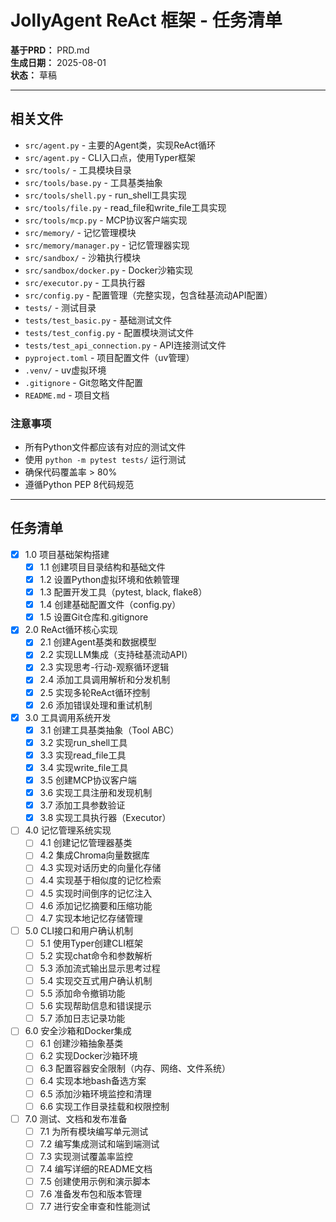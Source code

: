 # JollyAgent ReAct 框架 - 任务清单

**基于PRD：** PRD.md  
**生成日期：** 2025-08-01  
**状态：** 草稿

---

## 相关文件

- `src/agent.py` - 主要的Agent类，实现ReAct循环
- `src/agent.py` - CLI入口点，使用Typer框架
- `src/tools/` - 工具模块目录
- `src/tools/base.py` - 工具基类抽象
- `src/tools/shell.py` - run_shell工具实现
- `src/tools/file.py` - read_file和write_file工具实现
- `src/tools/mcp.py` - MCP协议客户端实现
- `src/memory/` - 记忆管理模块
- `src/memory/manager.py` - 记忆管理器实现
- `src/sandbox/` - 沙箱执行模块
- `src/sandbox/docker.py` - Docker沙箱实现
- `src/executor.py` - 工具执行器
- `src/config.py` - 配置管理（完整实现，包含硅基流动API配置）
- `tests/` - 测试目录
- `tests/test_basic.py` - 基础测试文件
- `tests/test_config.py` - 配置模块测试文件
- `tests/test_api_connection.py` - API连接测试文件
- `pyproject.toml` - 项目配置文件（uv管理）
- `.venv/` - uv虚拟环境
- `.gitignore` - Git忽略文件配置
- `README.md` - 项目文档

### 注意事项

- 所有Python文件都应该有对应的测试文件
- 使用 `python -m pytest tests/` 运行测试
- 确保代码覆盖率 > 80%
- 遵循Python PEP 8代码规范

---

## 任务清单

- [x] 1.0 项目基础架构搭建
  - [x] 1.1 创建项目目录结构和基础文件
  - [x] 1.2 设置Python虚拟环境和依赖管理
  - [x] 1.3 配置开发工具（pytest, black, flake8）
  - [x] 1.4 创建基础配置文件（config.py）
  - [x] 1.5 设置Git仓库和.gitignore

- [x] 2.0 ReAct循环核心实现
  - [x] 2.1 创建Agent基类和数据模型
  - [x] 2.2 实现LLM集成（支持硅基流动API）
  - [x] 2.3 实现思考-行动-观察循环逻辑
  - [x] 2.4 添加工具调用解析和分发机制
  - [x] 2.5 实现多轮ReAct循环控制
  - [x] 2.6 添加错误处理和重试机制

- [x] 3.0 工具调用系统开发
  - [x] 3.1 创建工具基类抽象（Tool ABC）
  - [x] 3.2 实现run_shell工具
  - [x] 3.3 实现read_file工具
  - [x] 3.4 实现write_file工具
  - [x] 3.5 创建MCP协议客户端
  - [x] 3.6 实现工具注册和发现机制
  - [x] 3.7 添加工具参数验证
  - [x] 3.8 实现工具执行器（Executor）

- [ ] 4.0 记忆管理系统实现
  - [ ] 4.1 创建记忆管理器基类
  - [ ] 4.2 集成Chroma向量数据库
  - [ ] 4.3 实现对话历史的向量化存储
  - [ ] 4.4 实现基于相似度的记忆检索
  - [ ] 4.5 实现时间倒序的记忆注入
  - [ ] 4.6 添加记忆摘要和压缩功能
  - [ ] 4.7 实现本地记忆存储管理

- [ ] 5.0 CLI接口和用户确认机制
  - [ ] 5.1 使用Typer创建CLI框架
  - [ ] 5.2 实现chat命令和参数解析
  - [ ] 5.3 添加流式输出显示思考过程
  - [ ] 5.4 实现交互式用户确认机制
  - [ ] 5.5 添加命令撤销功能
  - [ ] 5.6 实现帮助信息和错误提示
  - [ ] 5.7 添加日志记录功能

- [ ] 6.0 安全沙箱和Docker集成
  - [ ] 6.1 创建沙箱抽象基类
  - [ ] 6.2 实现Docker沙箱环境
  - [ ] 6.3 配置容器安全限制（内存、网络、文件系统）
  - [ ] 6.4 实现本地bash备选方案
  - [ ] 6.5 添加沙箱环境监控和清理
  - [ ] 6.6 实现工作目录挂载和权限控制

- [ ] 7.0 测试、文档和发布准备
  - [ ] 7.1 为所有模块编写单元测试
  - [ ] 7.2 编写集成测试和端到端测试
  - [ ] 7.3 实现测试覆盖率监控
  - [ ] 7.4 编写详细的README文档
  - [ ] 7.5 创建使用示例和演示脚本
  - [ ] 7.6 准备发布包和版本管理
  - [ ] 7.7 进行安全审查和性能测试 